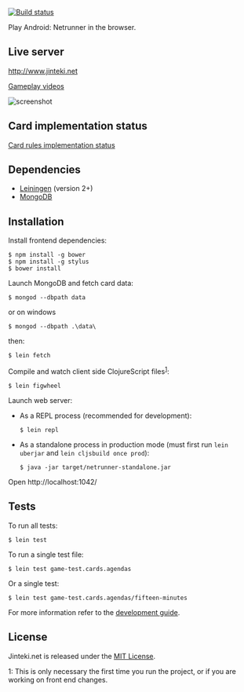 [![Build status](https://circleci.com/gh/mtgred/netrunner/tree/master.svg?style=shield)](https://circleci.com/gh/mtgred/netrunner)

Play Android: Netrunner in the browser.

## Live server

http://www.jinteki.net

[Gameplay videos](https://www.youtube.com/results?search_query=jinteki.net)

![screenshot](http://i.imgur.com/xkxOMHc.jpg)


## Card implementation status


[Card rules implementation status](https://docs.google.com/spreadsheets/d/1ICv19cNjSaW9C-DoEEGH3iFt09PBTob4CAutGex0gnE/pubhtml)


## Dependencies

* [Leiningen](https://leiningen.org/) (version 2+)
* [MongoDB](https://docs.mongodb.com/manual/administration/install-community/)


## Installation

Install frontend dependencies:

```
$ npm install -g bower
$ npm install -g stylus
$ bower install
```

Launch MongoDB and fetch card data:

```
$ mongod --dbpath data
```
or on windows
```
$ mongod --dbpath .\data\
```
then:
```
$ lein fetch
```

Compile and watch client side ClojureScript files<sup>[1](#footnote_1)</sup>:

```
$ lein figwheel
```

Launch web server:

* As a REPL process (recommended for development):
    ```
    $ lein repl
    ```
* As a standalone process in production mode (must first run `lein uberjar` and `lein cljsbuild once prod`):
    ```
    $ java -jar target/netrunner-standalone.jar
    ```

Open http://localhost:1042/

## Tests

To run all tests:

```
$ lein test
```

To run a single test file:
```
$ lein test game-test.cards.agendas
```

Or a single test:
```
$ lein test game-test.cards.agendas/fifteen-minutes
```

For more information refer to the [development guide](https://github.com/mtgred/netrunner/wiki/Getting-Started-with-Development).

## License

Jinteki.net is released under the [MIT License](http://www.opensource.org/licenses/MIT).


<a name="footnote_1">1</a>: This is only necessary the first time you run the project, or if you are working on front end changes.
